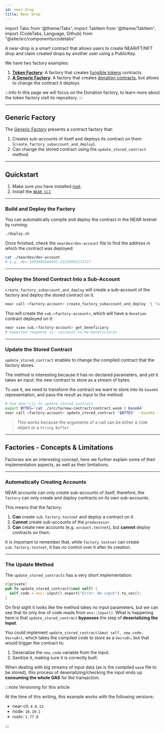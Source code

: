 ```yaml
---
id: near-drop
title: Near Drop
---
```


import Tabs from '@theme/Tabs';
import TabItem from '@theme/TabItem';
import {CodeTabs, Language, Github} from "@site/src/components/codetabs"

A near-drop is a smart contract that allows users to create NEAR/FT/NFT drop and claim created drops by another user using a PublicKey.

We have two factory examples:

1. [**Token Factory**](https://github.com/near-examples/token-factory): A factory that creates [fungible tokens](../fts/0-intro.md) contracts.
2. [**A Generic Factory**](https://github.com/near-examples/factory-rust): A factory that creates [donation contracts](./donation.md), but allows to change the contract it deploys.

:::info
In this page we will focus on the Donation factory, to learn more about the token factory visit its repository.
:::

---

## Generic Factory

The [Generic Factory](https://github.com/near-examples/factory-rust/) presents a contract factory that:

1. Creates sub-accounts of itself and deploys its contract on them (`create_factory_subaccount_and_deploy`).
2. Can change the stored contract using the `update_stored_contract` method.

<CodeTabs>
  <Language value="rust" language="rust">
    <Github fname="deploy.rs"
            url="https://github.com/near-examples/factory-rust/blob/main/src/deploy.rs"
            start="14" end="66" />
    <Github fname="manager.rs"
            url="https://github.com/near-examples/factory-rust/blob/main/src/manager.rs"
            start="5" end="19" />
  </Language>
</CodeTabs>

---

## Quickstart

1. Make sure you have installed [rust](https://www.rust-lang.org/).
2. Install the [`NEAR CLI`](/tools/near-cli#installation)

<hr className="subsection" />

### Build and Deploy the Factory

You can automatically compile and deploy the contract in the NEAR testnet by running:

```bash
./deploy.sh
```

Once finished, check the `neardev/dev-account` file to find the address in which the contract was deployed:

```bash
cat ./neardev/dev-account
# e.g. dev-1659899566943-21539992274727
```

<hr className="subsection" />

### Deploy the Stored Contract Into a Sub-Account

`create_factory_subaccount_and_deploy` will create a sub-account of the factory and deploy the
stored contract on it.

```bash
near call <factory-account> create_factory_subaccount_and_deploy '{ "name": "sub", "beneficiary": "<account-to-be-beneficiary>"}' --deposit 1.24 --accountId <account-id> --gas 300000000000000
```

This will create the `sub.<factory-account>`, which will have a `donation` contract deployed on it:

```bash
near view sub.<factory-account> get_beneficiary
# expected response is: <account-to-be-beneficiary>
```

<hr className="subsection" />

### Update the Stored Contract

`update_stored_contract` enables to change the compiled contract that the factory stores.

The method is interesting because it has no declared parameters, and yet it takes
an input: the new contract to store as a stream of bytes.

To use it, we need to transform the contract we want to store into its `base64`
representation, and pass the result as input to the method:

```bash
# Use near-cli to update stored contract
export BYTES=`cat ./src/to/new-contract/contract.wasm | base64`
near call <factory-account> update_stored_contract "$BYTES" --base64 --accountId <factory-account> --gas 30000000000000
```

> This works because the arguments of a call can be either a `JSON` object or a `String Buffer`

---

## Factories - Concepts & Limitations

Factories are an interesting concept, here we further explain some of their implementation aspects,
as well as their limitations.

<hr className="subsection" />

### Automatically Creating Accounts

NEAR accounts can only create sub-accounts of itself, therefore, the `factory` can only create and
deploy contracts on its own sub-accounts.

This means that the factory:

1. **Can** create `sub.factory.testnet` and deploy a contract on it.
2. **Cannot** create sub-accounts of the `predecessor`.
3. **Can** create new accounts (e.g. `account.testnet`), but **cannot** deploy contracts on them.

It is important to remember that, while `factory.testnet` can create `sub.factory.testnet`, it has
no control over it after its creation.

<hr className="subsection" />

### The Update Method

The `update_stored_contracts` has a very short implementation:

```rust
#[private]
pub fn update_stored_contract(&mut self) {
  self.code = env::input().expect("Error: No input").to_vec();
}
```

On first sight it looks like the method takes no input parameters, but we can see that its only
line of code reads from `env::input()`. What is happening here is that `update_stored_contract`
**bypasses** the step of **deserializing the input**.

You could implement `update_stored_contract(&mut self, new_code: Vec<u8>)`,
which takes the compiled code to store as a `Vec<u8>`, but that would trigger the contract to:

1. Deserialize the `new_code` variable from the input.
2. Sanitize it, making sure it is correctly built.

When dealing with big streams of input data (as is the compiled `wasm` file to be stored), this process
of deserializing/checking the input ends up **consuming the whole GAS** for the transaction.

:::note Versioning for this article

At the time of this writing, this example works with the following versions:

- near-cli: `4.0.13`
- node: `18.19.1`
- rustc: `1.77.0`

:::
